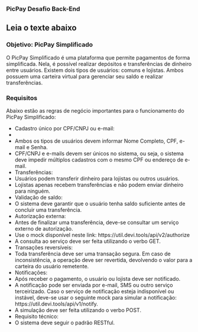 ### PicPay Desafio Back-End

## Leia o texte abaixo

<h3>Objetivo: PicPay Simplificado</h3>

<p>O PicPay Simplificado é uma plataforma que permite pagamentos de forma simplificada. Nela, é possível realizar 
depósitos e transferências de dinheiro entre usuários. Existem dois tipos de usuários: comuns e lojistas. Ambos 
possuem uma carteira virtual para gerenciar seu saldo e realizar transferências.</p>

<h3>Requisitos</h3>

<p>Abaixo estão as regras de negócio importantes para o funcionamento do PicPay Simplificado:</p>
<ul>
<li>Cadastro único por CPF/CNPJ ou e-mail:<li>

<li>Ambos os tipos de usuários devem informar Nome Completo, CPF, e-mail e Senha.</li>
<li>CPF/CNPJ e e-mails devem ser únicos no sistema, ou seja, o sistema deve impedir múltiplos cadastros com o mesmo CPF ou endereço de e-mail.</li>
<li>Transferências:</li>

<li>Usuários podem transferir dinheiro para lojistas ou outros usuários.</li>
<li>Lojistas apenas recebem transferências e não podem enviar dinheiro para ninguém.</li>
<li>Validação de saldo:</li>

<li>O sistema deve garantir que o usuário tenha saldo suficiente antes de concluir uma transferência.</li>
<li>Autorização externa:</li>

<li>Antes de finalizar uma transferência, deve-se consultar um serviço externo de autorização.</li>
<li>Use o mock disponível neste link: https://util.devi.tools/api/v2/authorize</li>
<li>A consulta ao serviço deve ser feita utilizando o verbo GET.</li>
<li>Transações reversíveis:</li>

<li>Toda transferência deve ser uma transação segura. Em caso de inconsistência, a operação deve ser revertida, 
devolvendo o valor para a carteira do usuário remetente.
</li>
<li>Notificações:</li>

<li>Após receber o pagamento, o usuário ou lojista deve ser notificado.</li>
<li>A notificação pode ser enviada por e-mail, SMS ou outro serviço terceirizado. Caso o serviço de notificação esteja indisponível ou instável, deve-se usar o seguinte mock para simular a notificação: https://util.devi.tools/api/v1/notify. </li>
<li>A simulação deve ser feita utilizando o verbo POST.</li>
<li>Requisito técnico:</li>

<li>O sistema deve seguir o padrão RESTful.</li>

</ul>